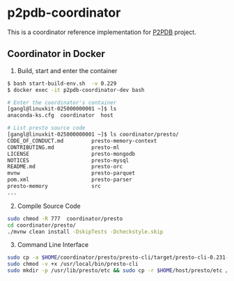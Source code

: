 # p2pdb-coordinator

This is a coordinator reference implementation for [P2PDB](https://github.com/DSLAM-UMD/P2PDB) project.

## Coordinator in Docker

1. Build, start and enter the container

```bash
$ bash start-build-env.sh  -v 0.229
$ docker exec -it p2pdb-coordinator-dev bash

# Enter the coordinator's container
[gangl@linuxkit-025000000001 ~]$ ls
anaconda-ks.cfg  coordinator  host

# List presto source code
[gangl@linuxkit-025000000001 ~]$ ls coordinator/presto/
CODE_OF_CONDUCT.md         presto-memory-context
CONTRIBUTING.md            presto-ml
LICENSE                    presto-mongodb
NOTICES                    presto-mysql
README.md                  presto-orc
mvnw                       presto-parquet
pom.xml                    presto-parser
presto-memory              src
...
```

2. Compile Source Code

```bash
sudo chmod -R 777  coordinator/presto
cd coordinator/presto/
./mvnw clean install -DskipTests -Dcheckstyle.skip
```

3. Command Line Interface

```bash
sudo cp -a $HOME/coordinator/presto/presto-cli/target/presto-cli-0.231-SNAPSHOT-executable.jar /usr/local/bin/presto-cli
sudo chmod -v +x /usr/local/bin/presto-cli
sudo mkdir -p /usr/lib/presto/etc && sudo cp -r $HOME/host/presto/etc /usr/lib/presto/
```
